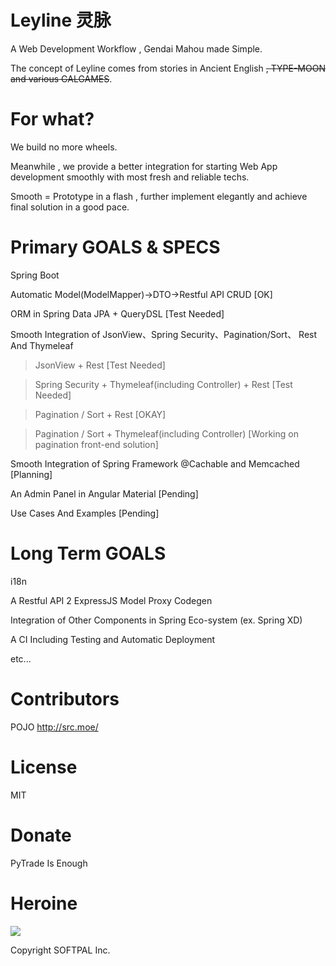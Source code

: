 # Leyline 灵脉
A Web Development Workflow , Gendai Mahou made Simple.

The concept of Leyline comes from stories in Ancient English ~~, TYPE-MOON and various GALGAMES~~.


# For what?

We build no more wheels.

Meanwhile , we provide a better integration for starting Web App development smoothly with most fresh and reliable techs.

Smooth = Prototype in a flash , further implement elegantly and achieve final solution in a good pace.

# Primary GOALS & SPECS

Spring Boot

Automatic Model(ModelMapper)->DTO->Restful API CRUD [OK]

ORM in Spring Data JPA + QueryDSL [Test Needed]

Smooth Integration of JsonView、Spring Security、Pagination/Sort、 Rest And Thymeleaf

> JsonView + Rest [Test Needed]

> Spring Security + Thymeleaf(including Controller) + Rest [Test Needed]

> Pagination / Sort + Rest [OKAY]

> Pagination / Sort + Thymeleaf(including Controller) [Working on pagination front-end solution]


Smooth Integration of Spring Framework @Cachable and Memcached  [Planning]

An Admin Panel in Angular Material [Pending]

Use Cases And Examples [Pending]

# Long Term GOALS

i18n

A Restful API 2 ExpressJS Model Proxy Codegen

Integration of Other Components in Spring Eco-system (ex. Spring XD)

A CI Including Testing and Automatic Deployment

etc...

# Contributors
POJO http://src.moe/    

# License
MIT

# Donate
PyTrade Is Enough

# Heroine

![](http://i.imgur.com/zzrQdQL.png)

Copyright SOFTPAL Inc.